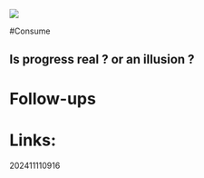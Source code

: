 ![](https://www.youtube.com/watch?v=8Pk654J8-5c)

#Consume 

Is progress real ? or an illusion ? 
- 

# Follow-ups


# Links: 



202411110916
